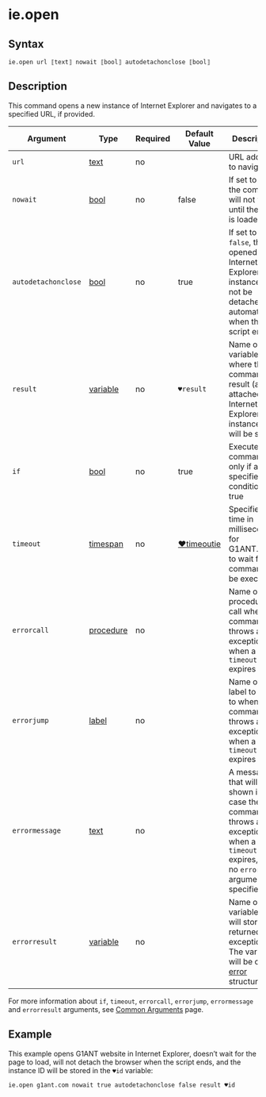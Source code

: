 # ie.open

## Syntax

```G1ANT
ie.open url ⟦text⟧ nowait ⟦bool⟧ autodetachonclose ⟦bool⟧
```

## Description

This command opens a new instance of Internet Explorer and navigates to a specified URL, if provided.

| Argument | Type | Required | Default Value | Description |
| -------- | ---- | -------- | ------------- | ----------- |
|`url`| [text](../../G1ANT.Language/Structures/TextStructure.md) | no |  | URL address to navigate to |
|`nowait`| [bool](../../G1ANT.Language/Structures/BooleanStructure.md) | no | false | If set to `true`, the command will not wait until the page is loaded |
|`autodetachonclose`| [bool](../../G1ANT.Language/Structures/BooleanStructure.md) | no | true | If set to `false`, the opened Internet Explorer instance will not be detached automatically when the script ends |
|`result`| [variable](../../G1ANT.Language/Structures/VariableStructure.md) | no | `♥result` | Name of a variable where the command's result (an attached Internet Explorer instance ID) will be stored |
| `if`           | [bool](../../G1ANT.Language/Structures/BooleanStructure.md) | no       | true                                                        | Executes the command only if a specified condition is true   |
| `timeout`      | [timespan](../../G1ANT.Language/Structures/TimeSpanStructure.md) | no       | [♥timeoutie](../Variables/TimeoutIEVariable.md) | Specifies time in milliseconds for G1ANT.Robot to wait for the command to be executed |
| `errorcall`    | [procedure](../../G1ANT.Language/Structures/ProcedureStructure.md) | no       |                                                             | Name of a procedure to call when the command throws an exception or when a given `timeout` expires |
| `errorjump`    | [label](../../G1ANT.Language/Structures/LabelStructure.md) | no       |                                                             | Name of the label to jump to when the command throws an exception or when a given `timeout` expires |
| `errormessage` | [text](../../G1ANT.Language/Structures/TextStructure.md) | no       |                                                             | A message that will be shown in case the command throws an exception or when a given `timeout` expires, and no `errorjump` argument is specified |
| `errorresult`  | [variable](../../G1ANT.Language/Structures/VariableStructure.md) | no       |                                                             | Name of a variable that will store the returned exception. The variable will be of [error](../../G1ANT.Language/Structures/ErrorStructure.md) structure  |

For more information about `if`, `timeout`, `errorcall`, `errorjump`, `errormessage` and `errorresult` arguments, see [Common Arguments](../../../appendices/common-arguments.md) page.

## Example

This example opens G1ANT website in Internet Explorer, doesn’t wait for the page to load, will not detach the browser when the script ends, and the instance ID will be stored in the `♥id` variable:

```G1ANT
ie.open g1ant.com nowait true autodetachonclose false result ♥id
```


